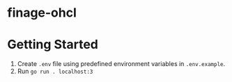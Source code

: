 # finage-ohcl

# Getting Started
1. Create `.env` file using predefined environment variables in `.env.example`.
2. Run `go run . localhost:3` 
